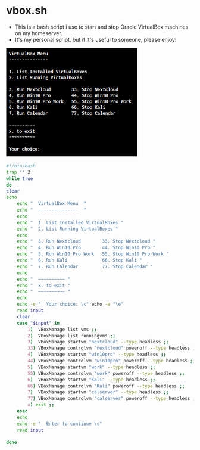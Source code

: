# vbox.sh

- This is a bash script i use to start and stop Oracle VirtualBox machines on my homeserver.
- It's my personal script, but if it's useful to someone, please enjoy!

![vbox](https://github.com/tommyh1/vbox.sh/blob/346191806befeb7017896e585bd3632a9a534c29/vbox.png)



```bash
#!/bin/bash
trap '' 2
while true
do
clear
echo   
    echo "  VirtualBox Menu  "
    echo "  ---------------  "
    echo 
    echo "  1. List Installed VirtualBoxes "
    echo "  2. List Running VirtualBoxes "
    echo
    echo "  3. Run Nextcloud        33. Stop Nextcloud "
    echo "  4. Run Win10 Pro        44. Stop Win10 Pro "
    echo "  5. Run Win10 Pro Work   55. Stop Win10 Pro Work "
    echo "  6. Run Kali             66. Stop Kali "
    echo "  7. Run Calendar         77. Stop Calendar "
    echo
    echo "  ~~~~~~~~~~ "
    echo "  x. to exit "
    echo "  ~~~~~~~~~~ "
    echo
    echo -e "  Your choice: \c" echo -e "\e"
    read input
    clear
    case "$input" in
        1)  VBoxManage list vms ;;
        2)  VBoxManage list runningvms ;;
        3)  VBoxManage startvm "nextcloud" --type headless ;;
        33) VBoxManage controlvm "nextcloud" poweroff --type headless ;;
        4)  VBoxManage startvm "win10pro" --type headless ;;
        44) VBoxManage controlvm "win10pro" poweroff --type headless ;;
        5)  VBoxManage startvm "work" --type headless ;;
        55) VBoxManage controlvm "work" poweroff --type headless ;;
        6)  VBoxManage startvm "Kali" --type headless ;;
        66) VBoxManage controlvm "Kali" poweroff --type headless ;;
        7)  VBoxManage startvm "calserver" --type headless ;;
        77) VBoxManage controlvm "calserver" poweroff --type headless ;;
        x) exit ;;
    esac
    echo
    echo -e "  Enter to continue \c"
    read input

done

```
